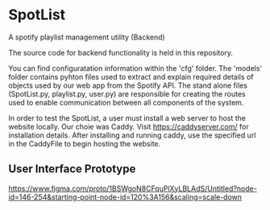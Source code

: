 # SpotList

A spotify playlist management utility (Backend)

The source code for backend functionality is held in this repository. 

You can find configuratation information within the 'cfg' folder.
The 'models' folder contains pyhton files used to extract and explain required details of objects used by our web app from the Spotify API.
The stand alone files (SpotList.py, playlist.py, user.py) are responsible for creating the routes used to enable communication between all components of the system.

In order to test the SpotList, a user must install a web server to host the website locally. Our choie was Caddy. Visit https://caddyserver.com/ for installation details. After installing and running caddy, use the specified url in the CaddyFile to begin hosting the website.


## User Interface Prototype 
https://www.figma.com/proto/1BSWgoN8CFquPlXyLBLAdS/Untitled?node-id=146-254&starting-point-node-id=120%3A156&scaling=scale-down
